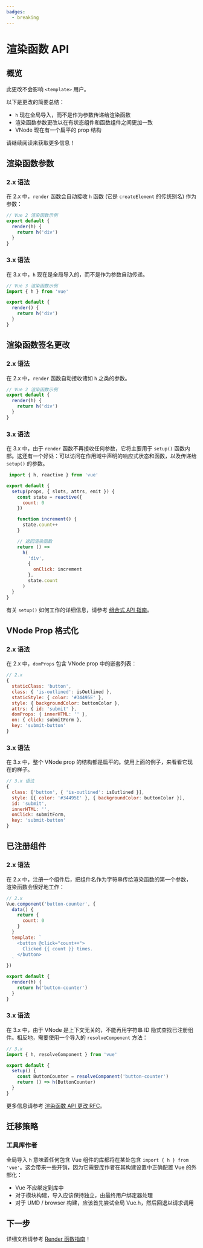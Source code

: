 ```yaml
---
badges:
  - breaking
---
```

# 渲染函数 API <MigrationBadges :badges="$frontmatter.badges" />

## 概览

此更改不会影响 `<template>` 用户。

以下是更改的简要总结：

- `h` 现在全局导入，而不是作为参数传递给渲染函数
- 渲染函数参数更改以在有状态组件和函数组件之间更加一致
- VNode 现在有一个扁平的 prop 结构

请继续阅读来获取更多信息！

## 渲染函数参数

### 2.x 语法

在 2.x 中，`render` 函数会自动接收 `h` 函数 (它是 `createElement` 的传统别名) 作为参数：

```js
// Vue 2 渲染函数示例
export default {
  render(h) {
    return h('div')
  }
}
```

### 3.x 语法

在 3.x 中，`h` 现在是全局导入的，而不是作为参数自动传递。

```js
// Vue 3 渲染函数示例
import { h } from 'vue'

export default {
  render() {
    return h('div')
  }
}
```

## 渲染函数签名更改

### 2.x 语法

在 2.x 中，`render` 函数自动接收诸如 `h` 之类的参数。

```js
// Vue 2 渲染函数示例
export default {
  render(h) {
    return h('div')
  }
}
```

### 3.x 语法

在 3.x 中，由于 `render` 函数不再接收任何参数，它将主要用于 `setup()` 函数内部。这还有一个好处：可以访问在作用域中声明的响应式状态和函数，以及传递给 `setup()` 的参数。

```js
 import { h, reactive } from 'vue'

export default {
  setup(props, { slots, attrs, emit }) {
    const state = reactive({
      count: 0
    })

    function increment() {
      state.count++
    }

    // 返回渲染函数
    return () =>
      h(
        'div',
        {
          onClick: increment
        },
        state.count
      )
  }
}
```

有关 `setup()` 如何工作的详细信息，请参考 [组合式 API 指南](/guide/composition-api-introduction.html)。

## VNode Prop 格式化

### 2.x 语法

在 2.x 中，`domProps` 包含 VNode prop 中的嵌套列表：

```js
// 2.x
{
  staticClass: 'button',
  class: { 'is-outlined': isOutlined },
  staticStyle: { color: '#34495E' },
  style: { backgroundColor: buttonColor },
  attrs: { id: 'submit' },
  domProps: { innerHTML: '' },
  on: { click: submitForm },
  key: 'submit-button'
}
```

### 3.x 语法

在 3.x 中，整个 VNode prop 的结构都是扁平的。使用上面的例子，来看看它现在的样子。

```js
// 3.x 语法
{
  class: ['button', { 'is-outlined': isOutlined }],
  style: [{ color: '#34495E' }, { backgroundColor: buttonColor }],
  id: 'submit',
  innerHTML: '',
  onClick: submitForm,
  key: 'submit-button'
}
```

## 已注册组件

### 2.x 语法

在 2.x 中，注册一个组件后，把组件名作为字符串传给渲染函数的第一个参数，渲染函数会很好地工作：

```js
// 2.x
Vue.component('button-counter', {
  data() {
    return {
      count: 0
    }
  }
  template: `
    <button @click="count++">
      Clicked {{ count }} times.
    </button>
  `
})

export default {
  render(h) {
    return h('button-counter')
  }
}
```

### 3.x 语法

在 3.x 中，由于 VNode 是上下文无关的，不能再用字符串 ID 隐式查找已注册组件。相反地，需要使用一个导入的 `resolveComponent` 方法：

```js
// 3.x
import { h, resolveComponent } from 'vue'

export default {
  setup() {
    const ButtonCounter = resolveComponent('button-counter')
    return () => h(ButtonCounter)
  }
}

```

更多信息请参考 [渲染函数 API 更改 RFC](https://github.com/vuejs/rfcs/blob/master/active-rfcs/0008-render-function-api-change.md#context-free-vnodes)。

## 迁移策略

### 工具库作者

全局导入 `h` 意味着任何包含 Vue 组件的库都将在某处包含 `import { h } from 'vue'`。这会带来一些开销，因为它需要库作者在其构建设置中正确配置 Vue 的外部化：

- Vue 不应绑定到库中
- 对于模块构建，导入应该保持独立，由最终用户绑定器处理
- 对于 UMD / browser 构建，应该首先尝试全局 Vue.h，然后回退以请求调用

## 下一步

详细文档请参考 [Render 函数指南](/guide/render-function)！
